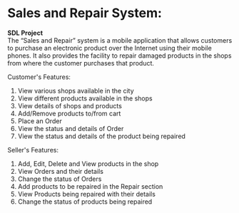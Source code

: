 # Sales and Repair System:
**SDL Project**  
The “Sales and Repair” system is a mobile application that allows customers to purchase an electronic product over the Internet using their mobile phones. It also provides the facility to repair damaged products in the shops from where the customer purchases that product.

Customer's Features:
1. View various shops available in the city
2. View different products available in the shops
3. View details of shops and products
4. Add/Remove products to/from cart
5. Place an Order
6. View the status and details of Order
7. View the status and details of the product being repaired

Seller's Features:
1. Add, Edit, Delete and View products in the shop
2. View Orders and their details
3. Change the status of Orders
4. Add products to be repaired in the Repair section
5. View Products being repaired with their details
6. Change the status of products being repaired
